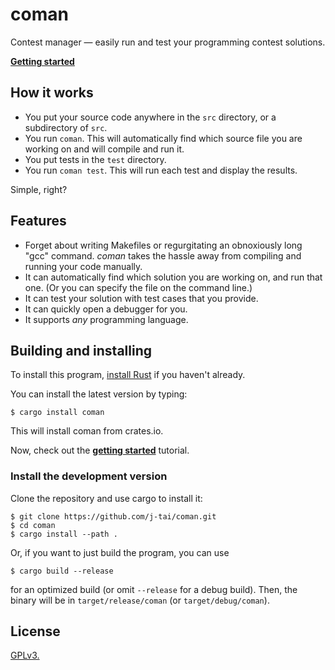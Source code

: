 # coman

Contest manager — easily run and test your programming contest solutions.

[**Getting started**](https://github.com/j-tai/coman/wiki/Getting-started)

## How it works

* You put your source code anywhere in the `src` directory, or a subdirectory of `src`.
* You run `coman`. This will automatically find which source file you are working on and will compile and run it.
* You put tests in the `test` directory.
* You run `coman test`. This will run each test and display the results.

Simple, right?

## Features

* Forget about writing Makefiles or regurgitating an obnoxiously long "gcc" command. *coman* takes the hassle away from compiling and running your code manually.
* It can automatically find which solution you are working on, and run that one. (Or you can specify the file on the command line.)
* It can test your solution with test cases that you provide.
* It can quickly open a debugger for you.
* It supports *any* programming language.

## Building and installing

To install this program, [install Rust](https://rustup.rs/) if you haven't already.

You can install the latest version by typing:

```console
$ cargo install coman
```

This will install coman from crates.io.

Now, check out the [**getting started**](https://github.com/j-tai/coman/wiki/Getting-started) tutorial.

### Install the development version

Clone the repository and use cargo to install it:

```console
$ git clone https://github.com/j-tai/coman.git
$ cd coman
$ cargo install --path .
```

Or, if you want to just build the program, you can use

```console
$ cargo build --release
```

for an optimized build (or omit `--release` for a debug build). Then, the binary will be in `target/release/coman` (or `target/debug/coman`).

## License

[GPLv3.](LICENSE)
